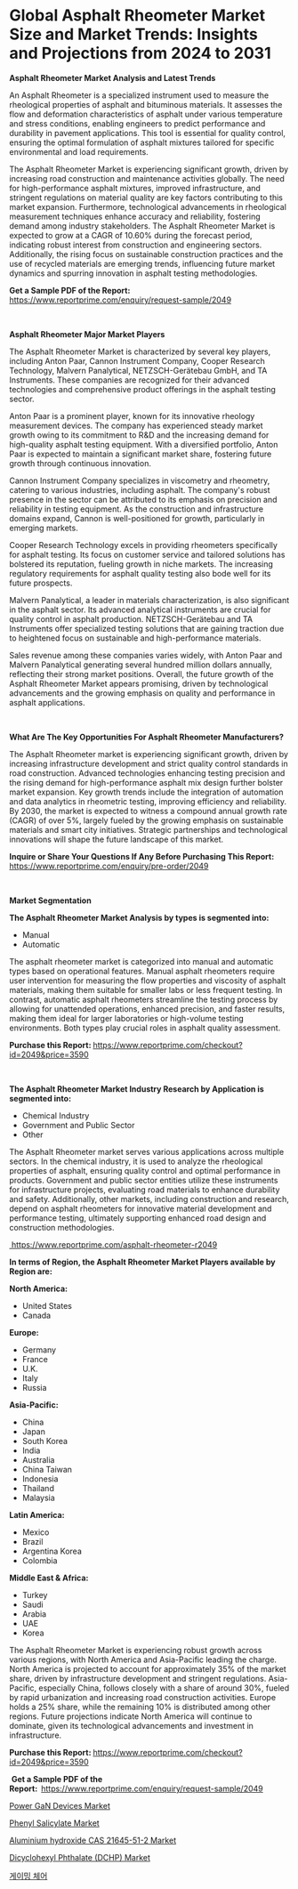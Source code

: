 <p><h1>Global Asphalt Rheometer Market Size and Market Trends: Insights and Projections from 2024 to 2031</h1></p><p><strong>Asphalt Rheometer Market Analysis and Latest Trends</strong></p>
<p><p>An Asphalt Rheometer is a specialized instrument used to measure the rheological properties of asphalt and bituminous materials. It assesses the flow and deformation characteristics of asphalt under various temperature and stress conditions, enabling engineers to predict performance and durability in pavement applications. This tool is essential for quality control, ensuring the optimal formulation of asphalt mixtures tailored for specific environmental and load requirements.</p><p>The Asphalt Rheometer Market is experiencing significant growth, driven by increasing road construction and maintenance activities globally. The need for high-performance asphalt mixtures, improved infrastructure, and stringent regulations on material quality are key factors contributing to this market expansion. Furthermore, technological advancements in rheological measurement techniques enhance accuracy and reliability, fostering demand among industry stakeholders. The Asphalt Rheometer Market is expected to grow at a CAGR of 10.60% during the forecast period, indicating robust interest from construction and engineering sectors. Additionally, the rising focus on sustainable construction practices and the use of recycled materials are emerging trends, influencing future market dynamics and spurring innovation in asphalt testing methodologies.</p></p>
<p><strong>Get a Sample PDF of the Report:&nbsp;</strong> <a href="https://www.reportprime.com/enquiry/request-sample/2049">https://www.reportprime.com/enquiry/request-sample/2049</a></p>
<p>&nbsp;</p>
<p><strong>Asphalt Rheometer Major Market Players</strong></p>
<p><p>The Asphalt Rheometer Market is characterized by several key players, including Anton Paar, Cannon Instrument Company, Cooper Research Technology, Malvern Panalytical, NETZSCH-Gerätebau GmbH, and TA Instruments. These companies are recognized for their advanced technologies and comprehensive product offerings in the asphalt testing sector.</p><p>Anton Paar is a prominent player, known for its innovative rheology measurement devices. The company has experienced steady market growth owing to its commitment to R&D and the increasing demand for high-quality asphalt testing equipment. With a diversified portfolio, Anton Paar is expected to maintain a significant market share, fostering future growth through continuous innovation.</p><p>Cannon Instrument Company specializes in viscometry and rheometry, catering to various industries, including asphalt. The company's robust presence in the sector can be attributed to its emphasis on precision and reliability in testing equipment. As the construction and infrastructure domains expand, Cannon is well-positioned for growth, particularly in emerging markets.</p><p>Cooper Research Technology excels in providing rheometers specifically for asphalt testing. Its focus on customer service and tailored solutions has bolstered its reputation, fueling growth in niche markets. The increasing regulatory requirements for asphalt quality testing also bode well for its future prospects.</p><p>Malvern Panalytical, a leader in materials characterization, is also significant in the asphalt sector. Its advanced analytical instruments are crucial for quality control in asphalt production. NETZSCH-Gerätebau and TA Instruments offer specialized testing solutions that are gaining traction due to heightened focus on sustainable and high-performance materials.</p><p>Sales revenue among these companies varies widely, with Anton Paar and Malvern Panalytical generating several hundred million dollars annually, reflecting their strong market positions. Overall, the future growth of the Asphalt Rheometer Market appears promising, driven by technological advancements and the growing emphasis on quality and performance in asphalt applications.</p></p>
<p>&nbsp;</p>
<p><strong>What Are The Key Opportunities For Asphalt Rheometer Manufacturers?</strong></p>
<p><p>The Asphalt Rheometer market is experiencing significant growth, driven by increasing infrastructure development and strict quality control standards in road construction. Advanced technologies enhancing testing precision and the rising demand for high-performance asphalt mix design further bolster market expansion. Key growth trends include the integration of automation and data analytics in rheometric testing, improving efficiency and reliability. By 2030, the market is expected to witness a compound annual growth rate (CAGR) of over 5%, largely fueled by the growing emphasis on sustainable materials and smart city initiatives. Strategic partnerships and technological innovations will shape the future landscape of this market.</p></p>
<p><strong>Inquire or Share Your Questions If Any Before Purchasing This Report:</strong> <a href="https://www.reportprime.com/enquiry/pre-order/2049">https://www.reportprime.com/enquiry/pre-order/2049</a></p>
<p>&nbsp;</p>
<p><strong>Market Segmentation</strong></p>
<p><strong>The Asphalt Rheometer Market Analysis by types is segmented into:</strong></p>
<p><ul><li>Manual</li><li>Automatic</li></ul></p>
<p><p>The asphalt rheometer market is categorized into manual and automatic types based on operational features. Manual asphalt rheometers require user intervention for measuring the flow properties and viscosity of asphalt materials, making them suitable for smaller labs or less frequent testing. In contrast, automatic asphalt rheometers streamline the testing process by allowing for unattended operations, enhanced precision, and faster results, making them ideal for larger laboratories or high-volume testing environments. Both types play crucial roles in asphalt quality assessment.</p></p>
<p><strong>Purchase this Report:&nbsp;</strong><a href="https://www.reportprime.com/checkout?id=2049&price=3590">https://www.reportprime.com/checkout?id=2049&price=3590</a></p>
<p>&nbsp;</p>
<p><strong>The Asphalt Rheometer Market Industry Research by Application is segmented into:</strong></p>
<p><ul><li>Chemical Industry</li><li>Government and Public Sector</li><li>Other</li></ul></p>
<p><p>The Asphalt Rheometer market serves various applications across multiple sectors. In the chemical industry, it is used to analyze the rheological properties of asphalt, ensuring quality control and optimal performance in products. Government and public sector entities utilize these instruments for infrastructure projects, evaluating road materials to enhance durability and safety. Additionally, other markets, including construction and research, depend on asphalt rheometers for innovative material development and performance testing, ultimately supporting enhanced road design and construction methodologies.</p></p>
<p><a href="https://www.reportprime.com/asphalt-rheometer-r2049">&nbsp;https://www.reportprime.com/asphalt-rheometer-r2049</a></p>
<p><strong>In terms of Region, the Asphalt Rheometer Market Players available by Region are:</strong></p>
<p>
    <p> <strong> North America: </strong>
        <ul>
            <li>United States</li>
            <li>Canada</li>
        </ul>
        </p> 
    <p> <strong> Europe: </strong>
        <ul>
            <li>Germany</li>
            <li>France</li>
            <li>U.K.</li>
            <li>Italy</li>
            <li>Russia</li>
        </ul>
        </p> 
    <p> <strong> Asia-Pacific: </strong>
        <ul>
            <li>China</li>
            <li>Japan</li>
            <li>South Korea</li>
            <li>India</li>
            <li>Australia</li>
            <li>China Taiwan</li>
            <li>Indonesia</li>
            <li>Thailand</li>
            <li>Malaysia</li>
        </ul>
        </p> 
    <p> <strong> Latin America: </strong>
        <ul>
            <li>Mexico</li>
            <li>Brazil</li>
            <li>Argentina Korea</li>
            <li>Colombia</li>
        </ul>
        </p> 
    <p> <strong> Middle East & Africa: </strong>
        <ul>
            <li>Turkey</li>
            <li>Saudi</li>
            <li>Arabia</li>
            <li>UAE</li>
            <li>Korea</li>
        </ul>
    </p>
    </p>
<p><p>The Asphalt Rheometer Market is experiencing robust growth across various regions, with North America and Asia-Pacific leading the charge. North America is projected to account for approximately 35% of the market share, driven by infrastructure development and stringent regulations. Asia-Pacific, especially China, follows closely with a share of around 30%, fueled by rapid urbanization and increasing road construction activities. Europe holds a 25% share, while the remaining 10% is distributed among other regions. Future projections indicate North America will continue to dominate, given its technological advancements and investment in infrastructure.</p></p>
<p><strong>Purchase this Report: </strong><a href="https://www.reportprime.com/checkout?id=2049&price=3590">https://www.reportprime.com/checkout?id=2049&price=3590</a></p>
<p>&nbsp;<strong>Get a Sample PDF of the Report:&nbsp;&nbsp;</strong><a href="https://www.reportprime.com/enquiry/request-sample/2049">https://www.reportprime.com/enquiry/request-sample/2049</a></p>
<p><strong></strong></p>
<p><p><a href="https://github.com/prosalinda88/Market-Research-Report-List-6/blob/main/power-gan-devices-market.md">Power GaN Devices Market</a></p><p><a href="https://www.linkedin.com/pulse/deep-dive-phenyl-salicylate-market-itstrends-segmentation-competitive-7ztrf?trackingId=CugrMsJTRE%2B7kjItN4Xx0w%3D%3D">Phenyl Salicylate Market</a></p><p><a href="https://issuu.com/reportprime-2/docs/aluminium-hydroxide-cas-21645-51-2-_3e1c37ce9d5469">Aluminium hydroxide CAS 21645-51-2 Market</a></p><p><a href="https://medium.com/@tracey.gray97887/dicyclohexyl-phthalate-dchp-market-size-share-trends-analysis-report-by-product-0-99-other-4507bbe14cb9">Dicyclohexyl Phthalate (DCHP) Market</a></p><p><a href="https://medium.com/@samiahussain82/%EA%B2%8C%EC%9D%B4%EB%B0%8D-%EC%9D%98%EC%9E%90-%EC%8B%9C%EC%9E%A5-%EA%B7%9C%EB%AA%A8-%EC%A0%90%EC%9C%A0%EC%9C%A8-%EB%B0%8F-%ED%8A%B8%EB%A0%8C%EB%93%9C-%EB%B6%84%EC%84%9D-%EB%B3%B4%EA%B3%A0%EC%84%9C-%EC%A0%9C%ED%92%88%EB%B3%84-%EB%A1%9C%EC%BB%A4-%EC%9D%98%EC%9E%90-%EB%A0%88%EC%9D%B4%EC%8B%B1-%EC%9D%98%EC%9E%90-%EA%B8%B0%ED%83%80-%EB%B0%8F-%EC%84%B8%EB%B6%84%ED%99%94-%EC%98%88%EC%B8%A1-2024-2031-a307e14b3f1b">게이밍 체어</a></p></p>